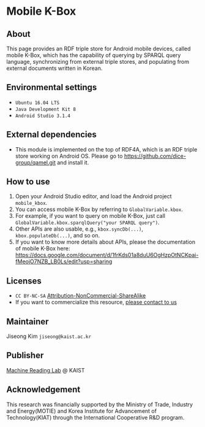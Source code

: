 # Mobile K-Box

## About
This page provides an RDF triple store for Android mobile devices, called mobile K-Box, which has the capability of querying by SPARQL query language, synchronizing from external triple stores, and populating from external documents written in Korean.

## Environmental settings
* `Ubuntu 16.04 LTS`
* `Java Development Kit 8`
* `Android Studio 3.1.4`

## External dependencies
* This module is implemented on the top of RDF4A, which is an RDF triple store working on Android OS. Please go to https://github.com/dice-group/qamel.git and install it.

## How to use
1. Open your Android Studio editor, and load the Android project `mobile_kbox`.
2. You can access mobile K-Box by referring to `GlobalVariable.kbox`.
3. For example, if you want to query on mobile K-Box, just call `GlobalVariable.kbox.sparqlQuery("your SPARQL query")`.
4. Other APIs are also usable, e.g., `kbox.syncDb(...)`, `kbox.populateDb(...)`, and so on.
5. If you want to know more details about APIs, please the documentation of mobile K-Box here: https://docs.google.com/document/d/1frKds01a8duU6OgHzpOtNCKpai-fMeojO7NZB_LB0Ls/edit?usp=sharing

## Licenses
* `CC BY-NC-SA` [Attribution-NonCommercial-ShareAlike](https://creativecommons.org/licenses/by-nc-sa/2.0/)
* If you want to commercialize this resource, [please contact to us](http://mrlab.kaist.ac.kr/contact)

## Maintainer
Jiseong Kim `jiseong@kaist.ac.kr`

## Publisher
[Machine Reading Lab](http://mrlab.kaist.ac.kr/) @ KAIST

## Acknowledgement
This research was financially supported by the Ministry of Trade, Industry and Energy(MOTIE) and Korea Institute for Advancement of Technology(KIAT) through the International Cooperative R&D program.
